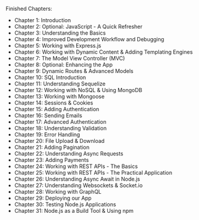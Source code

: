 Finished Chapters:

- Chapter 1: Introduction
- Chapter 2: Optional: JavaScript - A Quick Refresher
- Chapter 3: Understanding the Basics
- Chapter 4: Improved Development Workflow and Debugging
- Chapter 5: Working with Express.js
- Chapter 6: Working with Dynamic Content & Adding Templating Engines
- Chapter 7: The Model View Controller (MVC)
- Chapter 8: Optional: Enhancing the App
- Chapter 9: Dynamic Routes & Advanced Models
- Chapter 10: SQL Introduction
- Chapter 11: Understanding Sequelize
- Chapter 12: Working with NoSQL & Using MongoDB
- Chapter 13: Working with Mongoose
- Chapter 14: Sessions & Cookies
- Chapter 15: Adding Authentication
- Chapter 16: Sending Emails
- Chapter 17: Advanced Authentication
- Chapter 18: Understanding Validation
- Chapter 19: Error Handling
- Chapter 20: File Upload & Download
- Chapter 21: Adding Pagination
- Chapter 22: Understanding Async Requests
- Chapter 23: Adding Payments
- Chapter 24: Working with REST APIs - The Basics
- Chapter 25: Working with REST APIs - The Practical Application
- Chapter 26: Understanding Async Await in Node.js
- Chapter 27: Understanding Websockets & Socket.io
- Chapter 28: Working with GraphQL
- Chapter 29: Deploying our App
- Chapter 30: Testing Node.js Applications
- Chapter 31: Node.js as a Build Tool & Using npm
